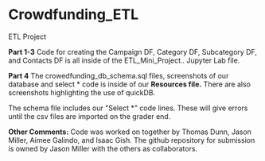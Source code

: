 # Crowdfunding_ETL
ETL Project

**Part 1-3**
Code for creating the Campaign DF, Category DF, Subcategory DF, and Contacts DF is all inside of the ETL_Mini_Project.. Jupyter Lab file. 

**Part 4**
The crowedfunding_db_schema.sql files, screenshots of our database and select * code is inside of our **Resources file.** There are also screenshots highlighting the use of quickDB. 

The schema file includes our "Select *" code lines. These will give errors until the csv files are imported on the grader end. 

**Other Comments:**
Code was worked on together by Thomas Dunn, Jason Miller, Aimee Galindo, and Isaac Gish. 
The github repository for submission is owned by Jason Miller with the others as collaborators. 

